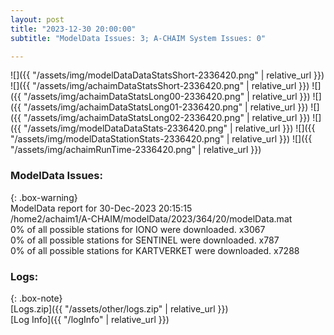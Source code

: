 ```yaml
---
layout: post
title: "2023-12-30 20:00:00"
subtitle: "ModelData Issues: 3; A-CHAIM System Issues: 0"

---
```


![]({{ "/assets/img/modelDataDataStatsShort-2336420.png" | relative_url }})
![]({{ "/assets/img/achaimDataStatsShort-2336420.png" | relative_url }})
![]({{ "/assets/img/achaimDataStatsLong00-2336420.png" | relative_url }})
![]({{ "/assets/img/achaimDataStatsLong01-2336420.png" | relative_url }})
![]({{ "/assets/img/achaimDataStatsLong02-2336420.png" | relative_url }})
![]({{ "/assets/img/modelDataDataStats-2336420.png" | relative_url }})
![]({{ "/assets/img/modelDataStationStats-2336420.png" | relative_url }})
![]({{ "/assets/img/achaimRunTime-2336420.png" | relative_url }})


### ModelData Issues:  
  
{: .box-warning}  
 ModelData report for 30-Dec-2023 20:15:15   
 /home2/achaim1/A-CHAIM/modelData/2023/364/20/modelData.mat   
 0% of all possible stations for IONO were downloaded. x3067   
 0% of all possible stations for SENTINEL were downloaded. x787   
 0% of all possible stations for KARTVERKET were downloaded. x7288   
  


### Logs:  
  
{: .box-note}  
[Logs.zip]({{ "/assets/other/logs.zip" | relative_url }})  
[Log Info]({{ "/logInfo" | relative_url }})  
